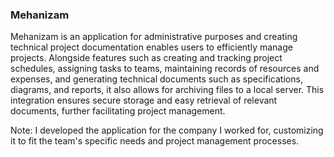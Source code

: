 ### Mehanizam

Mehanizam is an application for administrative purposes and creating technical project documentation enables users to efficiently manage projects. Alongside features such as creating and tracking project schedules, assigning tasks to teams, maintaining records of resources and expenses, and generating technical documents such as specifications, diagrams, and reports, it also allows for archiving files to a local server. This integration ensures secure storage and easy retrieval of relevant documents, further facilitating project management.

Note: I developed the application for the company I worked for, customizing it to fit the team's specific needs and project management processes.
